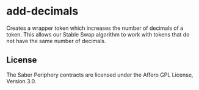 # add-decimals

Creates a wrapper token which increases the number of decimals of a token. This allows our Stable Swap algorithm to work with tokens that do not have the same number of decimals.

## License

The Saber Periphery contracts are licensed under the Affero GPL License, Version 3.0.
